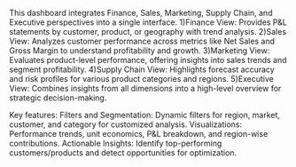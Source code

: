 This dashboard integrates Finance, Sales, Marketing, Supply Chain, and Executive perspectives into a single interface.
1️)Finance View: Provides P&L statements by customer, product, or geography with trend analysis.
2️)Sales View: Analyzes customer performance across metrics like Net Sales and Gross Margin to understand profitability and growth.
3️)Marketing View: Evaluates product-level performance, offering insights into sales trends and segment profitability.
4️)Supply Chain View: Highlights forecast accuracy and risk profiles for various product categories and regions.
5️)Executive View: Combines insights from all dimensions into a high-level overview for strategic decision-making.

Key features:
Filters and Segmentation: Dynamic filters for region, market, customer, and category for customized analysis.
Visualizations: Performance trends, unit economics, P&L breakdown, and region-wise contributions.
Actionable Insights: Identify top-performing customers/products and detect opportunities for optimization.
